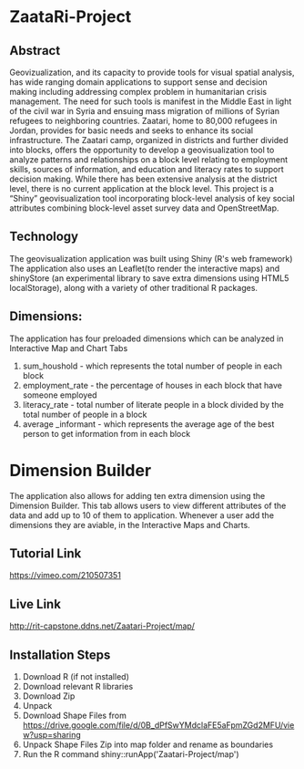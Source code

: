 # ZaataRi-Project
## Abstract
Geovizualization, and its capacity  to provide tools for visual spatial  analysis, has wide ranging domain applications to support sense and decision making including addressing complex problem in humanitarian crisis management.   The need for such tools is manifest in the Middle East in light of the civil war in Syria and ensuing mass migration of millions of Syrian refugees to neighboring countries.  Zaatari, home to 80,000 refugees in Jordan, provides for basic needs and seeks to enhance its social infrastructure.  The Zaatari camp, organized in districts and further divided into blocks, offers the opportunity to develop a geovisualization tool to analyze  patterns and relationships  on a block level relating to employment skills, sources of information, and education and literacy rates to support decision making. While there has been extensive analysis at the district level, there is no current application at the block level. This project is a “Shiny” geovisualization tool incorporating block-level analysis of key social attributes combining block-level asset survey data and OpenStreetMap.

## Technology
The geovisualization application was built using Shiny (R's web framework)
The application also uses an Leaflet(to render the interactive maps) and shinyStore (an experimental library to save extra dimensions using HTML5 localStorage), along with a variety of other traditional R packages.

## Dimensions:
 The application has four preloaded dimensions which can be analyzed in Interactive Map and Chart Tabs
  1) sum_houshold - which represents the total number of people in each block
  2) employment_rate - the percentage of houses in each block that have someone employed
  3) literacy_rate - total number of literate people in a block divided by the total number of people in a block
  4) average _informant - which represents the average age of the best person to get information from in each block

# Dimension Builder
The application also allows for adding ten extra dimension using the Dimension Builder. This tab allows users to view different attributes of the data and add up to 10 of them to application. Whenever a user add the dimensions they are aviable, in the Interactive Maps and Charts.

## Tutorial Link
https://vimeo.com/210507351

## Live Link
http://rit-capstone.ddns.net/Zaatari-Project/map/


## Installation Steps
1) Download R (if not installed)
2) Download relevant R libraries
3) Download Zip
4) Unpack
5) Download Shape Files from https://drive.google.com/file/d/0B_dPfSwYMdclaFE5aFpmZGd2MFU/view?usp=sharing
6) Unpack Shape Files Zip into map folder and rename as boundaries
7) Run the R command shiny::runApp('Zaatari-Project/map')
